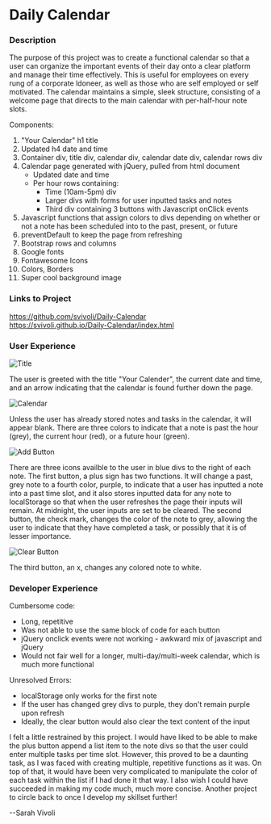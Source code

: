 # Daily Calendar

### Description

The purpose of this project was to create a functional calendar so that a user can organize the important events of their day onto a clear platform and manage their time effectively. This is useful for employees on every rung of a corporate ldoneer, as well as those who are self employed or self motivated. The calendar maintains a simple, sleek structure, consisting of a welcome page that directs to the main calendar with per-half-hour note slots.

Components:
1. "Your Calendar" h1 title
2. Updated h4 date and time 
3. Container div, title div, calendar div, calendar date div, calendar rows div
4. Calendar page generated with jQuery, pulled from html document
    - Updated date and time
    - Per hour rows containing: 
        * Time (10am-5pm) div
        * Larger divs with forms for user inputted tasks and notes
        * Third div containing 3 buttons with Javascript onClick events
5. Javascript functions that assign colors to divs depending on whether or not a note has been scheduled into to the past, present, or future
6. preventDefault to keep the page from refreshing
6. Bootstrap rows and columns
7. Google fonts
8. Fontawesome Icons
9. Colors, Borders
10. Super cool background image

### Links to Project

https://github.com/svivoli/Daily-Calendar  
https://svivoli.github.io/Daily-Calendar/index.html

### User Experience

![Title](https://i.imgur.com/FivZxzR.jpg)

The user is greeted with the title "Your Calender", the current date and time, and an arrow indicating that the calendar is found further down the page. 

![Calendar](https://i.imgur.com/pINuikB.jpg)

Unless the user has already stored notes and tasks in the calendar, it will appear blank. There are  three colors to indicate that a note is past the hour (grey), the current hour (red), or a future hour (green).

![Add Button](https://i.imgur.com/mnZqu5n.png)

There are three icons availble to the user in blue divs to the right of each note. The first button, a plus sign has two functions. It will change a past, grey note to a fourth color, purple, to indicate that a user has inputted a note into a past time slot, and it also stores inputted data for any note to localStorage so that when the user refreshes the page their inputs will remain. At midnight, the user inputs are set to be cleared. The second button, the check mark, changes the color of the note to grey, allowing the user to indicate that they have completed a task, or possibly that it is of lesser importance. 

![Clear Button](https://i.imgur.com/eO2806b.png)

The third button, an x, changes any colored note to white.

### Developer Experience

Cumbersome code:

- Long, repetitive
- Was not able to use the same block of code for each button
- jQuery onclick events were not working - awkward mix of javascript and jQuery
- Would not fair well for a longer, multi-day/multi-week calendar, which is much more functional

Unresolved Errors:

- localStorage only works for the first note
- If the user has changed grey divs to purple, they don't remain purple upon refresh
- Ideally, the clear button would also clear the text content of the input


I felt a little restrained by this project. I would have liked to be able to make the plus button append a list item to the note divs so that the user could enter multiple tasks per time slot. However, this proved to be a daunting task, as I was faced with creating multiple, repetitive functions as it was.  On top of that, it would have been very complicated to manipulate the color of each task within the list if I had done it that way. I also wish I could have succeeded in making my code much, much more concise. Another project to circle back to once I develop my skillset further!

--Sarah Vivoli



